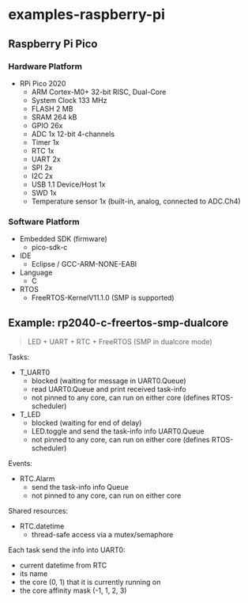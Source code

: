 # examples-raspberry-pi

## Raspberry Pi Pico

### Hardware Platform

- RPi Pico 2020
  - ARM Cortex-M0+ 32-bit RISC, Dual-Core
  - System Clock 133 MHz
  - FLASH 2 MB
  - SRAM 264 kB
  - GPIO 26x
  - ADC 1x 12-bit 4-channels
  - Timer 1x
  - RTC 1x
  - UART 2x
  - SPI 2x
  - I2C 2x
  - USB 1.1 Device/Host 1x
  - SWD 1x
  - Temperature sensor 1x (built-in, analog, connected to ADC.Ch4)

### Software Platform

- Embedded SDK (firmware)
  - pico-sdk-c
- IDE
  - Eclipse / GCC-ARM-NONE-EABI
- Language
  - C
- RTOS
  - FreeRTOS-KernelV11.1.0 (SMP is supported)

## Example: rp2040-c-freertos-smp-dualcore
> LED + UART + RTC + FreeRTOS (SMP in dualcore mode)

Tasks:
- T_UART0
  - blocked (waiting for message in UART0.Queue)
  - read UART0.Queue and print received task-info
  - not pinned to any core, can run on either core (defines RTOS-scheduler)
- T_LED
  - blocked (waiting for end of delay)
  - LED.toggle and send the task-info info UART0.Queue
  - not pinned to any core, can run on either core (defines RTOS-scheduler)

Events:
- RTC.Alarm
  - send the task-info info Queue
  - not pinned to any core, can run on either core

Shared resources:
- RTC.datetime
  - thread-safe access via a mutex/semaphore

Each task send the info into UART0:
- current datetime from RTC
- its name
- the core (0, 1) that it is currently running on
- the core affinity mask (-1, 1, 2, 3)
